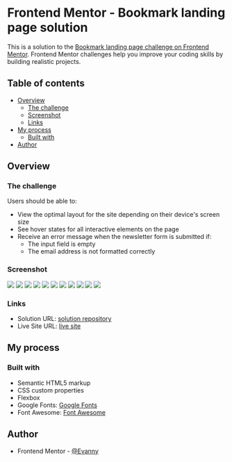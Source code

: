 # Frontend Mentor - Bookmark landing page solution

This is a solution to the [Bookmark landing page challenge on Frontend Mentor](https://www.frontendmentor.io/challenges/bookmark-landing-page-5d0b588a9edda32581d29158). Frontend Mentor challenges help you improve your coding skills by building realistic projects.

## Table of contents

- [Overview](#overview)
  - [The challenge](#the-challenge)
  - [Screenshot](#screenshot)
  - [Links](#links)
- [My process](#my-process)
  - [Built with](#built-with)
- [Author](#author)

## Overview

### The challenge

Users should be able to:

- View the optimal layout for the site depending on their device's screen size
- See hover states for all interactive elements on the page
- Receive an error message when the newsletter form is submitted if:
  - The input field is empty
  - The email address is not formatted correctly

### Screenshot

![](./solution-screenshots/desktop_solution_screenshot1.png)
![](./solution-screenshots/desktop_solution_screenshot2.png)
![](./solution-screenshots/desktop_solution_screenshot3.png)
![](./solution-screenshots/desktop_solution_screenshot4.png)
![](./solution-screenshots/desktop_solution_screenshot5.png)
![](./solution-screenshots/mobile_solution_screenshot1.png)
![](./solution-screenshots/mobile_solution_screenshot2.png)
![](./solution-screenshots/mobile_solution_screenshot3.png)
![](./solution-screenshots/mobile_solution_screenshot4.png)
![](./solution-screenshots/mobile_solution_screenshot4.png)
![](./solution-screenshots/mobile_solution_screenshot6.png)

### Links

- Solution URL: [solution repository](https://github.com/EdisonPadilla/bookmark-landing-page)
- Live Site URL: [live site](https://edisonpadilla.github.io/bookmark-landing-page/)

## My process

### Built with

- Semantic HTML5 markup
- CSS custom properties
- Flexbox
- Google Fonts: [Google Fonts](https://fonts.google.com/)
- Font Awesome: [Font Awesome](https://fontawesome.com/)

## Author

- Frontend Mentor - [@Evanny](https://www.frontendmentor.io/profile/Evanny)
